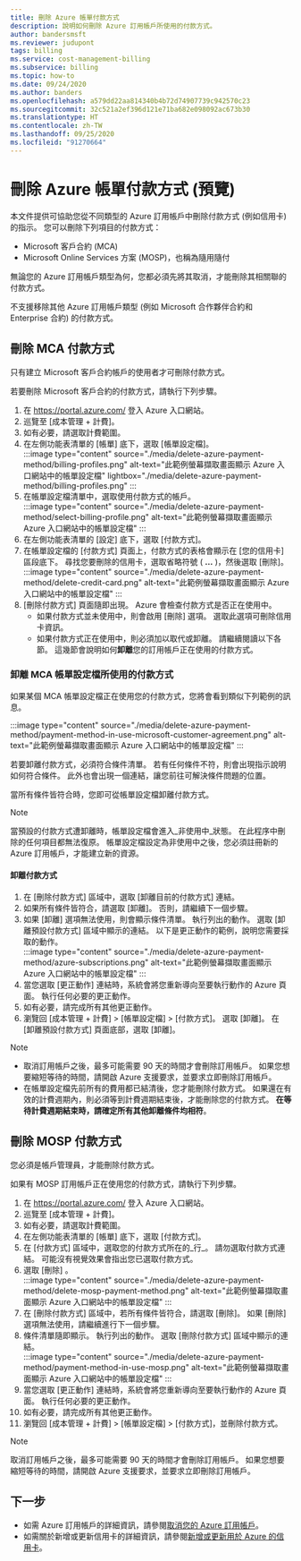 ```yaml
---
title: 刪除 Azure 帳單付款方式
description: 說明如何刪除 Azure 訂用帳戶所使用的付款方式。
author: bandersmsft
ms.reviewer: judupont
tags: billing
ms.service: cost-management-billing
ms.subservice: billing
ms.topic: how-to
ms.date: 09/24/2020
ms.author: banders
ms.openlocfilehash: a579dd22aa814340b4b72d74907739c942570c23
ms.sourcegitcommit: 32c521a2ef396d121e71ba682e098092ac673b30
ms.translationtype: HT
ms.contentlocale: zh-TW
ms.lasthandoff: 09/25/2020
ms.locfileid: "91270664"
---
```

# <a name="delete-an-azure-billing-payment-method-preview"></a>刪除 Azure 帳單付款方式 (預覽)

本文件提供可協助您從不同類型的 Azure 訂用帳戶中刪除付款方式 (例如信用卡) 的指示。 您可以刪除下列項目的付款方式：

- Microsoft 客戶合約 (MCA)
- Microsoft Online Services 方案 (MOSP)，也稱為隨用隨付

無論您的 Azure 訂用帳戶類型為何，您都必須先將其取消，才能刪除其相關聯的付款方式。

不支援移除其他 Azure 訂用帳戶類型 (例如 Microsoft 合作夥伴合約和 Enterprise 合約) 的付款方式。

## <a name="delete-an-mca-payment-method"></a>刪除 MCA 付款方式

只有建立 Microsoft 客戶合約帳戶的使用者才可刪除付款方式。

若要刪除 Microsoft 客戶合約的付款方式，請執行下列步驟。

1. 在 https://portal.azure.com/ 登入 Azure 入口網站。
1. 巡覽至 [成本管理 + 計費]。
1. 如有必要，請選取計費範圍。
1. 在左側功能表清單的 [帳單] 底下，選取 [帳單設定檔]。  
    :::image type="content" source="./media/delete-azure-payment-method/billing-profiles.png" alt-text="此範例螢幕擷取畫面顯示 Azure 入口網站中的帳單設定檔" lightbox="./media/delete-azure-payment-method/billing-profiles.png" :::
1. 在帳單設定檔清單中，選取使用付款方式的帳戶。  
    :::image type="content" source="./media/delete-azure-payment-method/select-billing-profile.png" alt-text="此範例螢幕擷取畫面顯示 Azure 入口網站中的帳單設定檔" :::
1. 在左側功能表清單的 [設定] 底下，選取 [付款方式]。
1. 在帳單設定檔的 [付款方式] 頁面上，付款方式的表格會顯示在 [您的信用卡] 區段底下。 尋找您要刪除的信用卡，選取省略符號 ( **…** )，然後選取 [刪除]。  
    :::image type="content" source="./media/delete-azure-payment-method/delete-credit-card.png" alt-text="此範例螢幕擷取畫面顯示 Azure 入口網站中的帳單設定檔" :::
1. [刪除付款方式] 頁面隨即出現。 Azure 會檢查付款方式是否正在使用中。
    - 如果付款方式並未使用中，則會啟用 [刪除] 選項。 選取此選項可刪除信用卡資訊。
    - 如果付款方式正在使用中，則必須加以取代或卸離。 請繼續閱讀以下各節。 這幾節會說明如何**卸離**您的訂用帳戶正在使用的付款方式。

### <a name="detach-payment-method-used-by-an-mca-billing-profile"></a>卸離 MCA 帳單設定檔所使用的付款方式

如果某個 MCA 帳單設定檔正在使用您的付款方式，您將會看到類似下列範例的訊息。

:::image type="content" source="./media/delete-azure-payment-method/payment-method-in-use-microsoft-customer-agreement.png" alt-text="此範例螢幕擷取畫面顯示 Azure 入口網站中的帳單設定檔" :::

若要卸離付款方式，必須符合條件清單。 若有任何條件不符，則會出現指示說明如何符合條件。 此外也會出現一個連結，讓您前往可解決條件問題的位置。

當所有條件皆符合時，您即可從帳單設定檔卸離付款方式。

> [!NOTE]
> 當預設的付款方式遭卸離時，帳單設定檔會進入_非使用中_狀態。 在此程序中刪除的任何項目都無法復原。 帳單設定檔設定為非使用中之後，您必須註冊新的 Azure 訂用帳戶，才能建立新的資源。

#### <a name="to-detach-a-payment-method"></a>卸離付款方式

1. 在 [刪除付款方式] 區域中，選取 [卸離目前的付款方式] 連結。
1. 如果所有條件皆符合，請選取 [卸離]。 否則，請繼續下一個步驟。
1. 如果 [卸離] 選項無法使用，則會顯示條件清單。 執行列出的動作。 選取 [卸離預設付款方式] 區域中顯示的連結。 以下是更正動作的範例，說明您需要採取的動作。  
    :::image type="content" source="./media/delete-azure-payment-method/azure-subscriptions.png" alt-text="此範例螢幕擷取畫面顯示 Azure 入口網站中的帳單設定檔" :::
1. 當您選取 [更正動作] 連結時，系統會將您重新導向至要執行動作的 Azure 頁面。 執行任何必要的更正動作。
1. 如有必要，請完成所有其他更正動作。
1. 瀏覽回 [成本管理 + 計費] > [帳單設定檔] > [付款方式]。 選取 [卸離]。 在 [卸離預設付款方式] 頁面底部，選取 [卸離]。

> [!NOTE]
> - 取消訂用帳戶之後，最多可能需要 90 天的時間才會刪除訂用帳戶。 如果您想要縮短等待的時間，請開啟 Azure 支援要求，並要求立即刪除訂用帳戶。
> - 在帳單設定檔先前所有的費用都已結清後，您才能刪除付款方式。 如果還在有效的計費週期內，則必須等到計費週期結束後，才能刪除您的付款方式。 **在等待計費週期結束時，請確定所有其他卸離條件均相符**。

## <a name="delete-a-mosp-payment-method"></a>刪除 MOSP 付款方式

您必須是帳戶管理員，才能刪除付款方式。

如果有 MOSP 訂用帳戶正在使用您的付款方式，請執行下列步驟。

1. 在 https://portal.azure.com/ 登入 Azure 入口網站。
1. 巡覽至 [成本管理 + 計費]。
1. 如有必要，請選取計費範圍。
1. 在左側功能表清單的 [帳單] 底下，選取 [付款方式]。
1. 在 [付款方式] 區域中，選取您的付款方式所在的_行_。 請勿選取付款方式連結。 可能沒有視覺效果會指出您已選取付款方式。
1. 選取 [刪除]  。  
    :::image type="content" source="./media/delete-azure-payment-method/delete-mosp-payment-method.png" alt-text="此範例螢幕擷取畫面顯示 Azure 入口網站中的帳單設定檔" :::
1. 在 [刪除付款方式] 區域中，若所有條件皆符合，請選取 [刪除]。 如果 [刪除] 選項無法使用，請繼續進行下一個步驟。
1. 條件清單隨即顯示。 執行列出的動作。 選取 [刪除付款方式] 區域中顯示的連結。  
    :::image type="content" source="./media/delete-azure-payment-method/payment-method-in-use-mosp.png" alt-text="此範例螢幕擷取畫面顯示 Azure 入口網站中的帳單設定檔" :::
1. 當您選取 [更正動作] 連結時，系統會將您重新導向至要執行動作的 Azure 頁面。 執行任何必要的更正動作。
1. 如有必要，請完成所有其他更正動作。
1. 瀏覽回 [成本管理 + 計費] > [帳單設定檔] > [付款方式]，並刪除付款方式。

> [!NOTE]
> 取消訂用帳戶之後，最多可能需要 90 天的時間才會刪除訂用帳戶。 如果您想要縮短等待的時間，請開啟 Azure 支援要求，並要求立即刪除訂用帳戶。

## <a name="next-steps"></a>下一步

- 如需 Azure 訂用帳戶的詳細資訊，請參閱[取消您的 Azure 訂用帳戶](cancel-azure-subscription.md)。
- 如需關於新增或更新信用卡的詳細資訊，請參閱[新增或更新用於 Azure 的信用卡](change-credit-card.md)。